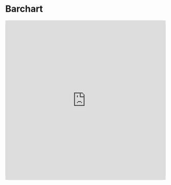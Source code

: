 # Barchart
<iframe src="https://stackblitz.com/edit/js-2ei4u9?embed=1&file=index.html&hideDevTools=1&theme=light&view=preview"
     style="width:100%; height:500px; border:0; border-radius: 4px; overflow:hidden;"></iframe>
